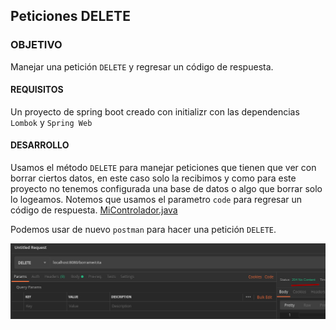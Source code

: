 ## Peticiones DELETE

### OBJETIVO

Manejar una petición `DELETE` y regresar un código de respuesta.

#### REQUISITOS

Un proyecto de spring boot creado con initializr con las dependencias `Lombok` y `Spring Web`

#### DESARROLLO

Usamos el método `DELETE` para manejar peticiones que tienen que ver con borrar ciertos datos, en este caso solo la recibimos y como para este proyecto no tenemos configurada una base de datos o algo que borrar solo lo logeamos. Notemos que usamos el parametro `code` para regresar un código de respuesta. [MiControlador.java](demo/src/main/java/com/example/demo/MiControlador.java)

Podemos usar de nuevo `postman` para hacer una petición `DELETE`.

![response](response.png)

